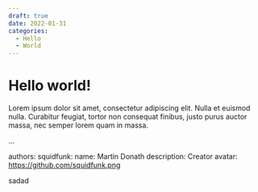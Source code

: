 ```yaml
---
draft: true 
date: 2022-01-31 
categories:
  - Hello
  - World
---
```

# Hello world!

Lorem ipsum dolor sit amet, consectetur adipiscing elit. Nulla et euismod
nulla. Curabitur feugiat, tortor non consequat finibus, justo purus auctor
massa, nec semper lorem quam in massa.

<!-- more -->
...

authors:
  squidfunk:
    name: Martin Donath
    description: Creator
    avatar: https://github.com/squidfunk.png



sadad